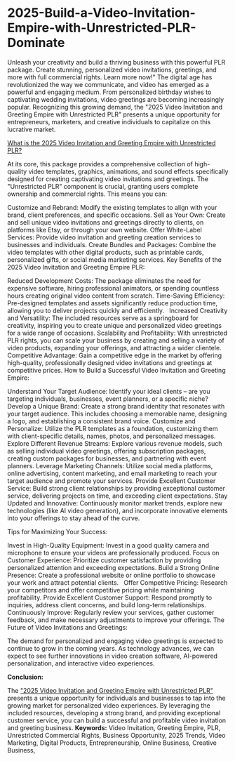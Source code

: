 # 2025-Build-a-Video-Invitation-Empire-with-Unrestricted-PLR-Dominate
Unleash your creativity and build a thriving business with this powerful PLR package. Create stunning, personalized video invitations, greetings, and more with full commercial rights. Learn more now!" 
The digital age has revolutionized the way we communicate, and video has emerged as a powerful and engaging medium. From personalized birthday wishes to captivating wedding invitations, video greetings are becoming increasingly popular. Recognizing this growing demand, the "2025 Video Invitation and Greeting Empire with Unrestricted PLR" presents a unique opportunity for entrepreneurs, marketers, and creative individuals to capitalize on this lucrative market.   

[What is the 2025 Video Invitation and Greeting Empire with Unrestricted PLR?](https://warriorplus.com/o2/a/nk6cghw/0)

At its core, this package provides a comprehensive collection of high-quality video templates, graphics, animations, and sound effects specifically designed for creating captivating video invitations and greetings. The "Unrestricted PLR" component is crucial, granting users complete ownership and commercial rights. This means you can:

Customize and Rebrand: Modify the existing templates to align with your brand, client preferences, and specific occasions.
Sell as Your Own: Create and sell unique video invitations and greetings directly to clients, on platforms like Etsy, or through your own website.
Offer White-Label Services: Provide video invitation and greeting creation services to businesses and individuals.
Create Bundles and Packages: Combine the video templates with other digital products, such as printable cards, personalized gifts, or social media marketing services.
Key Benefits of the 2025 Video Invitation and Greeting Empire PLR:

Reduced Development Costs: The package eliminates the need for expensive software, hiring professional animators, or spending countless hours creating original video content from scratch.
Time-Saving Efficiency: Pre-designed templates and assets significantly reduce production time, allowing you to deliver projects quickly and efficiently.   
Increased Creativity and Versatility: The included resources serve as a springboard for creativity, inspiring you to create unique and personalized video greetings for a wide range of occasions.
Scalability and Profitability: With unrestricted PLR rights, you can scale your business by creating and selling a variety of video products, expanding your offerings, and attracting a wider clientele.
Competitive Advantage: Gain a competitive edge in the market by offering high-quality, professionally designed video invitations and greetings at competitive prices.
How to Build a Successful Video Invitation and Greeting Empire:

Understand Your Target Audience: Identify your ideal clients – are you targeting individuals, businesses, event planners, or a specific niche?
Develop a Unique Brand: Create a strong brand identity that resonates with your target audience. This includes choosing a memorable name, designing a logo, and establishing a consistent brand voice.
Customize and Personalize: Utilize the PLR templates as a foundation, customizing them with client-specific details, names, photos, and personalized messages.
Explore Different Revenue Streams: Explore various revenue models, such as selling individual video greetings, offering subscription packages, creating custom packages for businesses, and partnering with event planners.
Leverage Marketing Channels: Utilize social media platforms, online advertising, content marketing, and email marketing to reach your target audience and promote your services.
Provide Excellent Customer Service: Build strong client relationships by providing exceptional customer service, delivering projects on time, and exceeding client expectations.
Stay Updated and Innovative: Continuously monitor market trends, explore new technologies (like AI video generation), and incorporate innovative elements into your offerings to stay ahead of the curve.

Tips for Maximizing Your Success:

Invest in High-Quality Equipment: Invest in a good quality camera and microphone to ensure your videos are professionally produced.
Focus on Customer Experience: Prioritize customer satisfaction by providing personalized attention and exceeding expectations.
Build a Strong Online Presence: Create a professional website or online portfolio to showcase your work and attract potential clients.   
Offer Competitive Pricing: Research your competitors and offer competitive pricing while maintaining profitability.
Provide Excellent Customer Support: Respond promptly to inquiries, address client concerns, and build long-term relationships.
Continuously Improve: Regularly review your services, gather customer feedback, and make necessary adjustments to improve your offerings.
The Future of Video Invitations and Greetings:

The demand for personalized and engaging video greetings is expected to continue to grow in the coming years. As technology advances, we can expect to see further innovations in video creation software, AI-powered personalization, and interactive video experiences.

**Conclusion:**

The ["2025 Video Invitation and Greeting Empire with Unrestricted PLR"](https://warriorplus.com/o2/a/nk6cghw/0) presents a unique opportunity for individuals and businesses to tap into the growing market for personalized video experiences. By leveraging the included resources, developing a strong brand, and providing exceptional customer service, you can build a successful and profitable video invitation and greeting business.
**Keywords:**
Video Invitation, Greeting Empire, PLR, Unrestricted Commercial Rights, Business Opportunity, 2025 Trends, Video Marketing, Digital Products, Entrepreneurship, Online Business, Creative Business,
